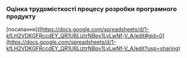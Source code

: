 ### Оцінка трудомісткості процесу розробки програмного продукту
[посилання]([https://docs.google.com/spreadsheets/d/1-kfLH2VDKGFRccdEY_QR1U6LjztrNBpv1LyLwNf-V_A/edit#gid=0](https://docs.google.com/spreadsheets/d/1-kfLH2VDKGFRccdEY_QR1U6LjztrNBpv1LyLwNf-V_A/edit?usp=sharing)
